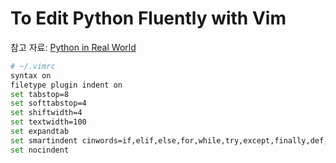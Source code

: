 # To Edit Python  Fluently with Vim

참고 자료: [Python in Real World](http://pythoninreal.blogspot.com/2013/12/vim-python.html)

```bash
# ~/.vimrc
syntax on
filetype plugin indent on
set tabstop=8
set softtabstop=4
set shiftwidth=4
set textwidth=100
set expandtab
set smartindent cinwords=if,elif,else,for,while,try,except,finally,def,class
set nocindent
```



